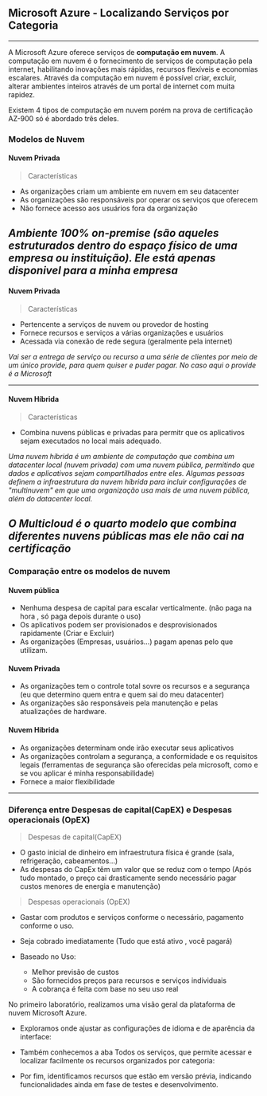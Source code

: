 ## Microsoft Azure - Localizando Serviços por Categoria
---

A Microsoft Azure oferece serviços de **computação em nuvem**. A computação em nuvem é o fornecimento de serviços de computação pela internet, habilitando inovações mais rápidas, recursos flexíveis e economias escalares. Através da computação em nuvem é possível criar, excluir, alterar ambientes inteiros através de um portal de internet com muita rapidez.

Existem 4 tipos de computação em nuvem porém na prova de certificação AZ-900 só é abordado três deles.

### Modelos de Nuvem
#### Nuvem Privada

<!-- imagem -->



> Características
* As organizações criam um ambiente em nuvem em seu datacenter 
* As organizações são responsáveis por operar os serviços que oferecem 
* Não fornece acesso aos usuários fora da organização

*Ambiente 100% on-premise (são aqueles estruturados dentro do espaço físico de uma empresa ou instituição). Ele está apenas disponivel para a minha empresa* 
---
#### Nuvem Privada

<!-- imagem -->


> Características
* Pertencente a serviços de nuvem ou provedor de hosting
* Fornece recursos e serviços a várias organizações e usuários 
* Acessada via conexão de rede segura (geralmente pela internet)

*Vai ser a entrega de serviço ou recurso a uma série de clientes por meio de um único provide, para quem quiser e puder pagar. No caso aqui o provide é a Microsoft*

---
#### Nuvem Híbrida

<!-- imagem -->


> Características
* Combina nuvens públicas e privadas para permitr que os aplicativos sejam executados no local mais adequado.

*Uma nuvem híbrida é um ambiente de computação que combina um datacenter local (nuvem privada) com uma nuvem pública, permitindo que dados e aplicativos sejam compartilhados entre eles. Algumas pessoas definem a infraestrutura da nuvem híbrida para incluir configurações de "multinuvem" em que uma organização usa mais de uma nuvem pública, além do datacenter local.*

*O Multicloud é o quarto modelo que combina diferentes nuvens públicas mas ele não cai na certificação*
---

### Comparação entre os modelos de nuvem

#### Nuvem pública

* Nenhuma despesa de capital para escalar verticalmente. (não paga na hora , só paga depois durante o uso)
* Os aplicativos podem ser provisionados e desprovisionados rapidamente (Criar e Excluir)
* As organizações (Empresas, usuários…) pagam apenas pelo que utilizam.

#### Nuvem Privada

* As organizações tem o controle total sovre os recursos e a segurança (eu que determino quem entra e quem sai do meu datacenter)
* As organizações são responsáveis pela manutenção e pelas atualizações de hardware.

#### Nuvem Hibrida

* As organizações determinam onde irão executar seus aplicativos
*  As organizações controlam a segurança, a conformidade e os requisitos legais (ferramentas de segurança são oferecidas pela microsoft, como e se vou aplicar é minha responsabilidade)
*  Fornece a maior flexibilidade
---

### Diferença entre Despesas de capital(CapEX) e Despesas operacionais (OpEX)

>Despesas de capital(CapEX)
* O gasto inicial de dinheiro em infraestrutura física é grande (sala, refrigeração, cabeamentos...)
* As despesas do CapEx têm um valor que se reduz com o tempo (Após tudo montado, o preço cai drasticamente sendo necessário pagar custos menores de energia e manutenção)

>Despesas operacionais (OpEX)
* Gastar com produtos e serviços conforme o necessário, pagamento conforme o uso.
* Seja cobrado imediatamente (Tudo que está ativo , você pagará)

* Baseado no Uso:
  * Melhor previsão de custos
  * São fornecidos preços para recursos e serviços individuais
  * A cobrança é feita com base no seu uso real



No primeiro laboratório, realizamos uma visão geral da plataforma de nuvem Microsoft Azure.

* Exploramos onde ajustar as configurações de idioma e de aparência da interface:

<!-- Inserir imagem de configurações de aparência --> <!-- Inserir imagem de configurações de idioma -->

* Também conhecemos a aba Todos os serviços, que permite acessar e localizar facilmente os recursos organizados por categoria:
<!-- Inserir imagem da aba "Todos os serviços" -->

* Por fim, identificamos recursos que estão em versão prévia, indicando funcionalidades ainda em fase de testes e desenvolvimento.

<!-- imagem disso -->